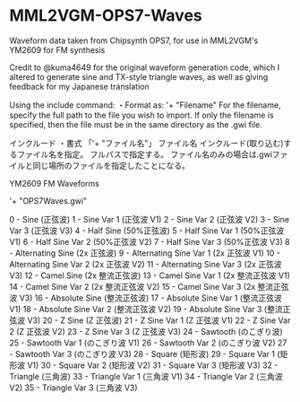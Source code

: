 # MML2VGM-OPS7-Waves
Waveform data taken from Chipsynth OPS7, for use in MML2VGM's YM2609 for FM synthesis

Credit to @kuma4649 for the original waveform generation code, which I altered to generate sine and TX-style triangle waves,
as well as giving feedback for my Japanese translation


Using the include command:
    ・Format as: '+ "Filename"
        For the filename, specify the full path to the file you wish to import.
        If only the filename is specified, then the file must be in the same directory as the .gwi file.
    

インクルード
    ・書式
    「'+ "ファイル名"」
      ファイル名
        インクルード(取り込む)するファイル名を指定。
        フルパスで指定する。
        ファイル名のみの場合は.gwiファイルと同じ場所のファイルを指定したことになる。
	
  
 YM2609 FM Waveforms
 
'+ "OPS7Waves.gwi"

 0 - Sine (正弦波)
 1 - Sine Var 1 (正弦波 V1)
 2 - Sine Var 2 (正弦波 V2)
 3 - Sine Var 3 (正弦波 V3)
 4 - Half Sine (50%正弦波)
 5 - Half Sine Var 1 (50%正弦波 V1)
 6 - Half Sine Var 2 (50%正弦波 V2)
 7 - Half Sine Var 3 (50%正弦波 V3)
 8 - Alternating Sine (2x 正弦波)
 9 - Alternating Sine Var 1 (2x 正弦波 V1)
 10 - Alternating Sine Var 2 (2x 正弦波 V2)
 11 - Alternating Sine Var 3 (2x 正弦波 V3)
 12 - Camel Sine (2x 整流正弦波)
 13 - Camel Sine Var 1 (2x 整流正弦波 V1)
 14 - Camel Sine Var 2 (2x 整流正弦波 V2)
 15 - Camel Sine Var 3 (2x 整流正弦波 V3)
 16 - Absolute Sine (整流正弦波)
 17 - Absolute Sine Var 1 (整流正弦波 V1)
 18 - Absolute Sine Var 2 (整流正弦波 V2)
 19 - Absolute Sine Var 3 (整流正弦波 V3)
 20 - Z Sine (Z 正弦波)
 21 - Z Sine Var 1 (Z 正弦波 V1)
 22 - Z Sine Var 2 (Z 正弦波 V2)
 23 - Z Sine Var 3 (Z 正弦波 V3)
 24 - Sawtooth (のこぎり波)
 25 - Sawtooth Var 1 (のこぎり波 V1)
 26 - Sawtooth Var 2 (のこぎり波 V2)
 27 - Sawtooth Var 3 (のこぎり波 V3)
 28 - Square (矩形波)
 29 - Square Var 1 (矩形波 V1)
 30 - Square Var 2 (矩形波 V2)
 31 - Square Var 3 (矩形波 V3)
 32 - Triangle (三角波)
 33 - Triangle Var 1 (三角波 V1)
 34 - Triangle Var 2 (三角波 V2)
 35 - Triangle Var 3 (三角波 V3)

